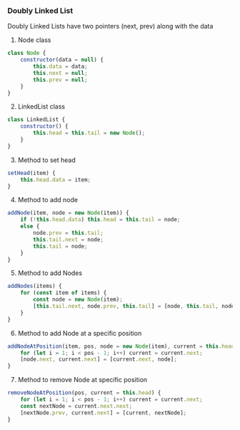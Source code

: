 ### Doubly Linked List

Doubly Linked Lists have two pointers (next, prev) along with the data

1. Node class

```javascript
class Node {
    constructor(data = null) {
        this.data = data;
        this.next = null;
        this.prev = null;
    }
}
```

2. LinkedList class

```javascript
class LinkedList {
    constructor() {
        this.head = this.tail = new Node();
    }
}
```

3. Method to set head

```javascript
setHead(item) {
    this.head.data = item;
}
```

4. Method to add node

```javascript
addNode(item, node = new Node(item)) {
    if (!this.head.data) this.head = this.tail = node;
    else {
        node.prev = this.tail;
        this.tail.next = node;
        this.tail = node;
    }
}
```

5. Method to add Nodes

```javascript
addNodes(items) {
    for (const item of items) {
        const node = new Node(item);
        [this.tail.next, node.prev, this.tail] = [node, this.tail, node];
    }
}
```

6. Method to add Node at a specific position

```javascript
addNodeAtPosition(item, pos, node = new Node(item), current = this.head) {
    for (let i = 1; i < pos - 1; i++) current = current.next;
    [node.next, current.next] = [current.next, node];
}
```

7. Method to remove Node at specific position

```javascript
removeNodeAtPosition(pos, current = this.head) {
    for (let i = 1; i < pos - 1; i++) current = current.next;
    const nextNode = current.next.next;
    [nextNode.prev, current.next] = [current, nextNode];
}
```

